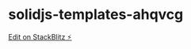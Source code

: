 # solidjs-templates-ahqvcg

[Edit on StackBlitz ⚡️](https://stackblitz.com/edit/solidjs-templates-ahqvcg)
